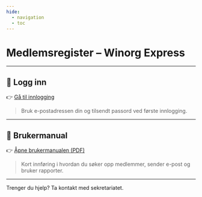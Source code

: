 ```yaml
---
hide:
  - navigation
  - toc
---
```


# Medlemsregister – Winorg Express

---

## 🔐 Logg inn

👉 [Gå til innlogging](https://akademiker.winorg.no)  
> Bruk e-postadressen din og tilsendt passord ved første innlogging.

---

## 📄 Brukermanual

👉 [Åpne brukermanualen (PDF)](https://dittdomene.no/brukermanual-winorg.pdf)  
> Kort innføring i hvordan du søker opp medlemmer, sender e-post og bruker rapporter.

---

Trenger du hjelp? Ta kontakt med sekretariatet.
